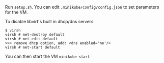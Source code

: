 Run `setup.sh`. You can edit `.minikube/config/config.json` to set parameters for the VM.

To disable libvirt's built in dhcp/dns servers
```
$ virsh
virsh # net-destroy default
virsh # net-edit default
>>> remove dhcp option, add: <dns enabled='no'/>
virsh # net-start default
```


You can then start the VM `minikube start`
